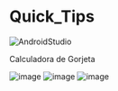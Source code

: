 # Quick_Tips

![AndroidStudio](https://img.shields.io/badge/Android-Studio-brightgreen)


Calculadora de Gorjeta

![image](https://user-images.githubusercontent.com/52284130/86812319-445e3800-c055-11ea-824c-7c1eea2519f9.png)
![image](https://user-images.githubusercontent.com/52284130/86812340-4aecaf80-c055-11ea-897f-997ff4b17d3e.png)
![image](https://user-images.githubusercontent.com/52284130/86812358-5049fa00-c055-11ea-8803-66e92507658c.png)



